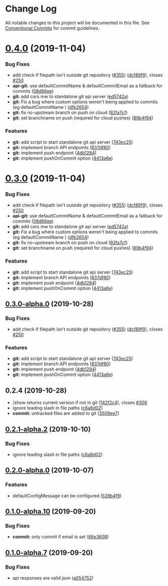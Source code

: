 # Change Log

All notable changes to this project will be documented in this file.
See [Conventional Commits](https://conventionalcommits.org) for commit guidelines.

# [0.4.0](https://github.com/tinacms/tinacms/compare/@tinacms/api-git@0.2.4-alpha.0...@tinacms/api-git@0.4.0) (2019-11-04)


### Bug Fixes

* add check if filepath isn't outside git repository ([#355](https://github.com/tinacms/tinacms/issues/355)) ([dcf89f9](https://github.com/tinacms/tinacms/commit/dcf89f9)), closes [#250](https://github.com/tinacms/tinacms/issues/250)
* **api-git:** use defaultCommitName & defaultCommitEmail as a fallback for commits ([08d66ee](https://github.com/tinacms/tinacms/commit/08d66ee))
* **git:** add cors mw to standalone git api server ([ed5742a](https://github.com/tinacms/tinacms/commit/ed5742a))
* **git:** Fix a bug where custom options weren't being applied to commits (eg defaultCommitName ) ([dfb2654](https://github.com/tinacms/tinacms/commit/dfb2654))
* **git:** fix no-upstream branch on push on cloud ([92fa7cf](https://github.com/tinacms/tinacms/commit/92fa7cf))
* **git:** set branchname on push (required for cloud pushes) ([89b4f94](https://github.com/tinacms/tinacms/commit/89b4f94))


### Features

* **git:** add script to start standalone git api server ([743ec25](https://github.com/tinacms/tinacms/commit/743ec25))
* **git:** implement branch API endpoints ([837df80](https://github.com/tinacms/tinacms/commit/837df80))
* **git:** implement push endpoint ([4db1284](https://github.com/tinacms/tinacms/commit/4db1284))
* **git:** implement pushOnCommit option ([4413a6e](https://github.com/tinacms/tinacms/commit/4413a6e))





# [0.3.0](https://github.com/tinacms/tinacms/compare/@tinacms/api-git@0.2.4-alpha.0...@tinacms/api-git@0.3.0) (2019-11-04)


### Bug Fixes

* add check if filepath isn't outside git repository ([#355](https://github.com/tinacms/tinacms/issues/355)) ([dcf89f9](https://github.com/tinacms/tinacms/commit/dcf89f9)), closes [#250](https://github.com/tinacms/tinacms/issues/250)
* **api-git:** use defaultCommitName & defaultCommitEmail as a fallback for commits ([08d66ee](https://github.com/tinacms/tinacms/commit/08d66ee))
* **git:** add cors mw to standalone git api server ([ed5742a](https://github.com/tinacms/tinacms/commit/ed5742a))
* **git:** Fix a bug where custom options weren't being applied to commits (eg defaultCommitName ) ([dfb2654](https://github.com/tinacms/tinacms/commit/dfb2654))
* **git:** fix no-upstream branch on push on cloud ([92fa7cf](https://github.com/tinacms/tinacms/commit/92fa7cf))
* **git:** set branchname on push (required for cloud pushes) ([89b4f94](https://github.com/tinacms/tinacms/commit/89b4f94))


### Features

* **git:** add script to start standalone git api server ([743ec25](https://github.com/tinacms/tinacms/commit/743ec25))
* **git:** implement branch API endpoints ([837df80](https://github.com/tinacms/tinacms/commit/837df80))
* **git:** implement push endpoint ([4db1284](https://github.com/tinacms/tinacms/commit/4db1284))
* **git:** implement pushOnCommit option ([4413a6e](https://github.com/tinacms/tinacms/commit/4413a6e))





## [0.3.0-alpha.0](https://github.com/tinacms/tinacms/compare/@tinacms/api-git@0.2.4-alpha.0...@tinacms/api-git@0.3.0-alpha.0) (2019-10-28)

### Bug Fixes

- add check if filepath isn't outside git repository ([#355](https://github.com/tinacms/tinacms/issues/355)) ([dcf89f9](https://github.com/tinacms/tinacms/commit/dcf89f9)), closes [#250](https://github.com/tinacms/tinacms/issues/250)

### Features

- **git:** add script to start standalone git api server ([743ec25](https://github.com/tinacms/tinacms/commit/743ec25))
- **git:** implement branch API endpoints ([837df80](https://github.com/tinacms/tinacms/commit/837df80))
- **git:** implement push endpoint ([4db1284](https://github.com/tinacms/tinacms/commit/4db1284))
- **git:** implement pushOnCommit option ([4413a6e](https://github.com/tinacms/tinacms/commit/4413a6e))

## 0.2.4 (2019-10-28)

- /show returns current version if not in git ([142f2c4](https://github.com/tinacms/tinacms/commit/142f2c4)), closes [#306](https://github.com/tinacms/tinacms/issues/306)
- ignore leading slash in file paths ([c6a8d02](https://github.com/tinacms/tinacms/commit/c6a8d02))
- **commit:** untracked files are added to git ([3509ee7](https://github.com/tinacms/tinacms/commit/3509ee7))

## [0.2.1-alpha.2](https://github.com/tinacms/tinacms/compare/@tinacms/api-git@0.2.1-alpha.1...@tinacms/api-git@0.2.1-alpha.2) (2019-10-10)

### Bug Fixes

- ignore leading slash in file paths ([c6a8d02](https://github.com/tinacms/tinacms/commit/c6a8d02))

## [0.2.0-alpha.0](https://github.com/tinacms/tinacms/compare/@tinacms/api-git@0.1.0...@tinacms/api-git@0.2.0-alpha.0) (2019-10-07)

### Features

- defaultConfigMessage can be configured ([528b4f9](https://github.com/tinacms/tinacms/commit/528b4f9))

## [0.1.0-alpha.10](https://github.com/tinacms/tinacms/compare/@tinacms/api-git@0.1.0-alpha.7...@tinacms/api-git@0.1.0-alpha.10) (2019-09-20)

### Bug Fixes

- **commit:** only commit if email is set ([66e3608](https://github.com/tinacms/tinacms/commit/66e3608))

## [0.1.0-alpha.7](https://github.com/tinacms/tinacms/compare/@tinacms/api-git@0.1.0-alpha.6...@tinacms/api-git@0.1.0-alpha.7) (2019-09-20)

### Bug Fixes

- api responses are valid json ([a054752](https://github.com/tinacms/tinacms/commit/a054752))
